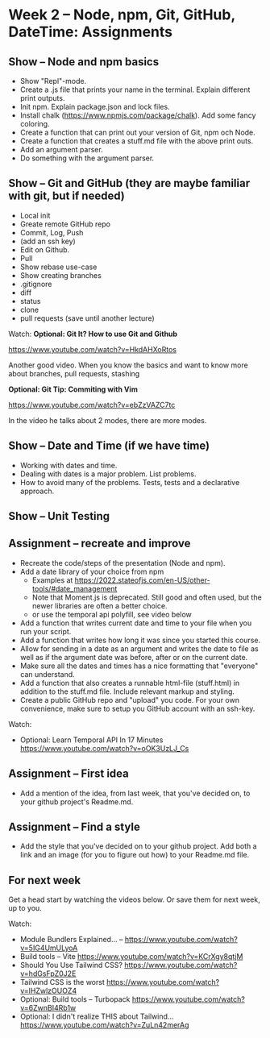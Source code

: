 # Week 2 – Node, npm, Git, GitHub, DateTime: Assignments

## Show – Node and npm basics

* Show "Repl"-mode.
* Create a .js file that prints your name in the terminal. Explain different
  print outputs.
* Init npm. Explain package.json and lock files.
* Install chalk (https://www.npmjs.com/package/chalk). Add some fancy coloring.
* Create a function that can print out your version of Git, npm och Node.
* Create a function that creates a stuff.md file with the above print outs.
* Add an argument parser.
* Do something with the argument parser.

## Show – Git and GitHub (they are maybe familiar with git, but if needed)

* Local init
* Greate remote GitHub repo
* Commit, Log, Push
* (add an ssh key)
* Edit on Github.
* Pull
* Show rebase use-case
* Show creating branches
* .gitignore
* diff
* status
* clone
* pull requests (save until another lecture)

Watch:
**Optional: Git It? How to use Git and Github**

https://www.youtube.com/watch?v=HkdAHXoRtos

Another good video. When you know the basics and want to know more about
branches, pull requests, stashing

**Optional: Git Tip: Commiting with Vim**

https://www.youtube.com/watch?v=ebZzVAZC7tc

In the video he talks about 2 modes, there are more modes.

## Show – Date and Time (if we have time)

* Working with dates and time.
* Dealing with dates is a major problem. List problems.
* How to avoid many of the problems. Tests, tests and a declarative approach.

## Show – Unit Testing

## Assignment – recreate and improve

* Recreate the code/steps of the presentation (Node and npm).
* Add a date library of your choice from npm
    * Examples at https://2022.stateofjs.com/en-US/other-tools/#date_management
    * Note that Moment.js is deprecated. Still good and often used, but the
      newer libraries are often a better choice.
    * or use the temporal api polyfill, see video below
* Add a function that writes current date and time to your file when you run
  your script.
* Add a function that writes how long it was since you started this course.
* Allow for sending in a date as an argument and writes the date to file as well
  as if the argument date was before, after or on the current date.
* Make sure all the dates and times has a nice formatting that "everyone" can
  understand.
* Add a function that also creates a runnable html-file (stuff.html) in addition
  to the stuff.md file. Include relevant markup and styling.
* Create a public GitHub repo and "upload" you code. For your own convenience,
  make sure to setup you GitHub account with an ssh-key.

Watch:
* Optional: Learn Temporal API In 17 Minutes https://www.youtube.com/watch?v=oOK3UzLJ_Cs

## Assignment – First idea

* Add a mention of the idea, from last week, that you've decided on, to your
  github project's Readme.md.

## Assignment – Find a style

* Add the style that you've decided on to your github project. Add both a link
  and an image (for you to figure out how) to your Readme.md file.

## For next week

Get a head start by watching the videos below. Or save them for next week, up to
you.

Watch:

* Module Bundlers Explained... – https://www.youtube.com/watch?v=5IG4UmULyoA
* Build tools – Vite https://www.youtube.com/watch?v=KCrXgy8qtjM
* Should You Use Tailwind CSS?  https://www.youtube.com/watch?v=hdGsFpZ0J2E
* Tailwind CSS is the worst https://www.youtube.com/watch?v=lHZwlzOUOZ4
* Optional: Build tools – Turbopack https://www.youtube.com/watch?v=6ZwnBI4Rb1w
* Optional: I didn't realize THIS about Tailwind... https://www.youtube.com/watch?v=ZuLn42merAg

